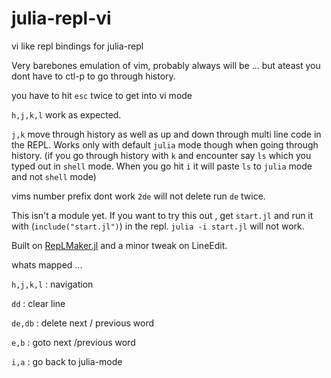 # julia-repl-vi
vi like repl bindings for julia-repl

Very barebones emulation of vim, probably always will be ... but ateast you dont 
have to ctl-p to go through history. 

you have to hit `esc` twice to get into vi mode

`h,j,k,l` work as expected.

`j,k` move through history as well as up and down through multi line code in the REPL. 
Works only with default `julia` mode though when going through history. (if you go through
history with `k` and encounter say `ls` which you typed out in `shell` mode. When you
go hit `i` it will paste `ls` to `julia` mode and not `shell` mode)

vims number prefix dont work `2de` will not delete run `de` twice.

This isn't a module yet.
If you want to try this out , get `start.jl` and run it with (`include("start.jl")`) in the repl.
`julia -i start.jl` will not work.

Built on [RepLMaker.jl](https://github.com/MasonProtter/ReplMaker.jl) and a minor tweak on 
LineEdit.

whats mapped ...

`h,j,k,l` : navigation 

`dd` : clear line

`de,db` : delete next / previous word

`e,b` : goto next /previous word

`i,a` : go back to julia-mode
